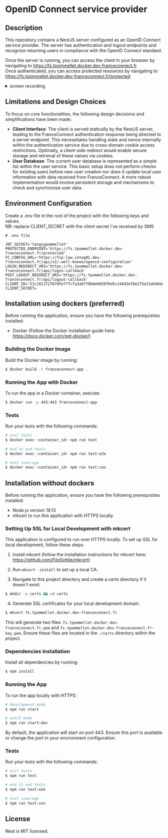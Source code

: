 # OpenID Connect service provider

## Description

This repository contains a NestJS server configured as an OpenID Connect service provider. The server has authentication and logout endpoints and recognize returning users in compliance with the OpenID Connect standard.

Once the server is running, you can access the client in your browser by navigating to https://fs.tpommellet.docker.dev-franceconnect.fr </br>
Once authenticated, you can access protected resources by navigating to https://fs.tpommellet.docker.dev-franceconnect.fr/protected

<details>
<summary>screen recording</summary>

https://github.com/tangzpmlt/franceconnect/assets/149596556/b520f2e5-5c89-46c6-a9bf-cdb5c93cd367

</details>

## Limitations and Design Choices

To focus on core functionalities, the following design decisions and simplifications have been made:

- <b>Client Interface</b>: The client is served statically by the NestJS server, leading to the FranceConnect authentication response being directed to a server endpoint. This necessitates handling state and nonce internally within the authentication service due to cross-domain cookie access restrictions. Optimally, a client-side redirect would enable secure storage and retrieval of these values via cookies.
- <b>User Database</b>: The current user database is represented as a simple list within the user service. This basic setup does not perform checks for existing users before new user creation nor does it update local user information with data received from FranceConnect. A more robust implementation would involve persistent storage and mechanisms to check and synchronize user data.

## Environment Configuration

Create a .env file in the root of the project with the following keys and values.</br>
NB: replace CLIENT_SECRET with the client secret I've received by SMS

```plaintext
# .env file

JWT_SECRET='tanguypommellet'
PROTECTED_ENDPOINT='https://fs.tpommellet.docker.dev-franceconnect.fr/protected'
FC_CONFIG_URL='https://fcp-low.integ01.dev-franceconnect.fr/api/v2/.well-known/openid-configuration'
LOGIN_REDIRECT_URI='https://fs.tpommellet.docker.dev-franceconnect.fr/api/login-callback'
POST_LOGOUT_REDIRECT_URI='https://fs.tpommellet.docker.dev-franceconnect.fr/api/logout-callback'
CLIENT_ID='51c101172767dfe77fcfa3a67f8b0e6039fbd5c14442ef8e175e21de94dccb2c'
CLIENT_SECRET=
```

## Installation using dockers (preferred)

Before running the application, ensure you have the following prerequisites installed:

- Docker (Follow the Docker installation guide here: https://docs.docker.com/get-docker/)

### Building the Docker Image

Build the Docker image by running:

```bash
$ docker build -t franceconnect-app .
```

### Running the App with Docker

To run the app in a Docker container, execute:

```bash
$ docker run -p 443:443 franceconnect-app
```

### Tests

Run your tests with the following commands:

```bash
# unit tests
$ docker exec <container_id> npm run test

# end to end tests
$ docker exec <container_id> npm run test:e2e

# test coverage
$ docker exec <container_id> npm run test:cov
```






## Installation without dockers

Before running the application, ensure you have the following prerequisites installed:

- Node.js version 18.13
- mkcert to run this application with HTTPS locally.

### Setting Up SSL for Local Development with mkcert

This application is configured to run over HTTPS locally. To set up SSL for local development, follow these steps:

1. Install mkcert (follow the installation instructions for mkcert here: https://github.com/FiloSottile/mkcert)

2. Run `mkcert -install` to set up a local CA.

3. Navigate to this project directory and create a certs directory if it doesn't exist:

```bash
$ mkdir -p certs && cd certs
```

4. Generate SSL certificates for your local development domain:

```bash
$ mkcert fs.tpommellet.docker.dev-franceconnect.fr
```

This will generate two files: `fs.tpommellet.docker.dev-franceconnect.fr.pem` and `fs.tpommellet.docker.dev-franceconnect.fr-key.pem`. Ensure these files are located in the `./certs` directory within the project.

### Dependencies installation

Install all dependencies by running:

```bash
$ npm install
```

### Running the App

To run the app locally with HTTPS:

```bash
# development mode
$ npm run start

# watch mode
$ npm run start:dev
```

By default, the application will start on port 443. Ensure this port is available or change the port in your environment configuration.

### Tests

Run your tests with the following commands:

```bash
# unit tests
$ npm run test

# end to end tests
$ npm run test:e2e

# test coverage
$ npm run test:cov
```

## License

Nest is MIT licensed.
